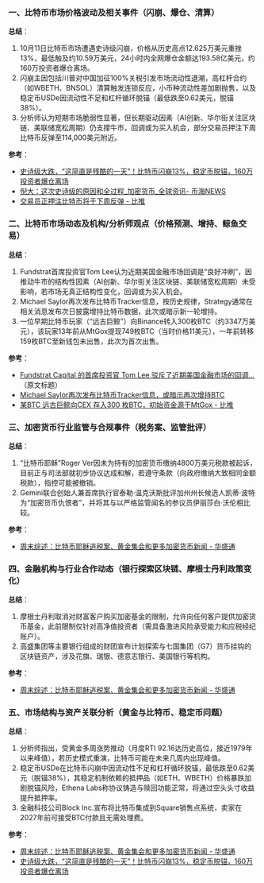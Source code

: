 ### 一、比特币市场价格波动及相关事件（闪崩、爆仓、清算）
**总结**：
1. 10月11日比特币市场遭遇史诗级闪崩，价格从历史高点12.625万美元重挫13%，最低触及约10.59万美元，24小时内全网爆仓金额达193.58亿美元，约160万投资者爆仓离场。
2. 闪崩主因包括川普对中国加征100%关税引发市场流动性退潮，高杠杆合约（如WBETH、BNSOL）清算触发连锁反应，小币种流动性差加剧抛售，以及稳定币USDe因流动性不足和杠杆循环脱锚（最低跌至0.62美元，脱锚38%）。
3. 分析师认为短期市场脆弱性显著，但长期驱动因素（AI创新、华尔街关注区块链、美联储宽松周期）仍支撑牛市，回调或为买入机会，部分交易员押注下周比特币反弹至114,000美元附近。

**参考**：
- [史诗级大跌，“这简直是残酷的一天”！比特币闪崩13%，稳定币脱锚，160万投资者爆仓离场](https://finance.sina.com.cn/stock/t/2025-10-12/doc-inftritp3943423.shtml)
- [倪大：这次史诗级的原因和全过程_加密货币_全球资讯- 币海NEWS](https://www.bihainews.com/bhn-info/Crypto/20251010302.html)
- [交易员正押注比特币将于下周反弹 - 比推](https://www.bitpush.news/articles/7578537)


### 二、比特币市场动态及机构/分析师观点（价格预测、增持、鲸鱼交易）
**总结**：
1. Fundstrat首席投资官Tom Lee认为近期美国金融市场回调是“良好冲刷”，因推动牛市的结构性因素（AI创新、华尔街关注区块链、美联储宽松周期）未受影响，若市场无真正结构性变化，回调或为买入机会。
2. Michael Saylor再次发布比特币Tracker信息，按历史规律，Strategy通常在相关消息发布次日披露增持比特币数据，此次或暗示新一轮增持。
3. 一位早期比特币玩家（“远古巨鲸”）向Binance转入300枚BTC（约3347万美元），该玩家13年前从MtGox提现749枚BTC（当时价格11美元），一年前转移159枚BTC至新钱包未出售，此次为首次出售。

**参考**：
- [Fundstrat Capital 的首席投资官 Tom Lee 驳斥了近期美国金融市场的回调...](https://news.bitcoin.com/zh/...)（原文标题）
- [Michael Saylor再次发布比特币Tracker信息，或暗示再次增持BTC](https://cn.cointelegraph.com/flash-news/14693406)
- [某BTC 远古巨鲸向CEX 存入300 枚BTC，初始资金源于MtGox - 比推](https://www.bitpush.news/articles/7578485)


### 三、加密货币行业监管与合规事件（税务案、监管批评）
**总结**：
1. “比特币耶稣”Roger Ver因未为持有的加密货币缴纳4800万美元税款被起诉，目前正与司法部就初步协议达成和解，若遵守条款（向政府缴纳大致相同金额税款），指控可能被撤销。
2. Gemini联合创始人兼首席执行官泰勒·温克沃斯批评加州州长候选人凯蒂·波特为“加密货币仇恨者”，并将其与以严格监管闻名的参议员伊丽莎白·沃伦相比较。

**参考**：
- [周末综述：比特币耶稣逃税案、黄金集会和更多加密货币新闻 - 华盛通](https://www.hstong.com/news/detail/25101221100192672)


### 四、金融机构与行业合作动态（银行探索区块链、摩根士丹利政策变化）
**总结**：
1. 摩根士丹利取消对财富客户购买加密基金的限制，允许向任何客户提供加密货币基金，此前限制仅针对高净值投资者（需具备激进风险承受能力和应税经纪账户）。
2. 高盛集团等主要银行组成的财团宣布计划探索与七国集团（G7）货币挂钩的区块链资产，涉及花旗、瑞银、德意志银行、美国银行等机构。

**参考**：
- [周末综述：比特币耶稣逃税案、黄金集会和更多加密货币新闻 - 华盛通](https://www.hstong.com/news/detail/25101221100192672)


### 五、市场结构与资产关联分析（黄金与比特币、稳定币问题）
**总结**：
1. 分析师指出，受黄金多周涨势推动（月度RTI 92.16达历史高位，接近1979年以来峰值），若历史模式重演，比特币可能在未来几周内出现峰值。
2. 稳定币USDe在比特币闪崩中因流动性不足和杠杆循环脱锚，最低跌至0.62美元（脱锚38%），其稳定机制依赖的抵押品（如ETH、WBETH）价格暴跌加剧脱锚风险，Ethena Labs称协议铸造与赎回功能正常，将通过空头头寸收益提升抵押率。
3. 金融科技公司Block Inc.宣布将比特币集成到Square销售点系统，卖家在2027年前可接受BTC付款且无需处理费。

**参考**：
- [周末综述：比特币耶稣逃税案、黄金集会和更多加密货币新闻 - 华盛通](https://www.hstong.com/news/detail/25101221100192672)
- [史诗级大跌，“这简直是残酷的一天”！比特币闪崩13%，稳定币脱锚，160万投资者爆仓离场](https://finance.sina.com.cn/stock/t/2025-10-12/doc-inftritp3943423.shtml)